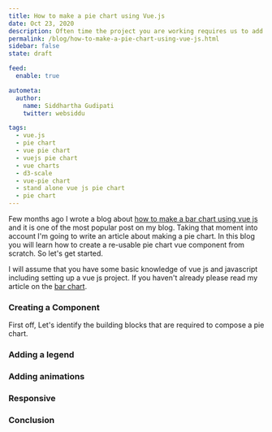 ```yaml
---
title: How to make a pie chart using Vue.js
date: Oct 23, 2020
description: Often time the project you are working requires us to add a simple bar chart and including a charing library like highcharts.js or charts.js is too costly and resource consuming. In this post lets a make a simple re-usable vue component for a bar chart.
permalink: /blog/how-to-make-a-pie-chart-using-vue-js.html
sidebar: false
state: draft

feed:
  enable: true

autometa:
  author:
    name: Siddhartha Gudipati
    twitter: websiddu

tags:
  - vue.js
  - pie chart
  - vue pie chart
  - vuejs pie chart
  - vue charts
  - d3-scale
  - vue-pie chart
  - stand alone vue js pie chart
  - pie chart
---
```


Few months ago I wrote a blog about [how to make a bar chart using vue js](https://websiddu.com/blog/how-to-make-a-bar-chart-using-vue-js.html) and it is one of the most popular post on my blog. Taking that moment into account I'm going to write an article about making a pie chart. In this blog you will learn how to create a re-usable pie chart vue component from scratch. So let's get started.

I will assume that you have some basic knowledge of vue js and javascript including setting up a vue js project. If you haven't already please read my article on the [bar chart](https://websiddu.com/blog/how-to-make-a-bar-chart-using-vue-js.html).

### Creating a Component

First off, Let's identify the building blocks that are required to compose a pie chart.

### Adding a legend

### Adding animations

### Responsive

### Conclusion
